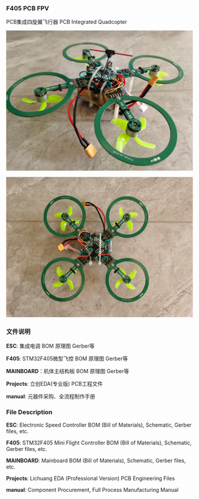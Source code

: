 ### F405 PCB FPV

PCB集成四旋翼飞行器    PCB Integrated Quadcopter

![](images/ALL-1.jpg)

![](images/ALL-2.jpg)

### 文件说明

**ESC**: 集成电调 BOM 原理图 Gerber等

**F405**: STM32F405微型飞控 BOM 原理图 Gerber等

**MAINBOARD**：机体主结构板 BOM 原理图 Gerber等

**Projects**: 立创EDA(专业版) PCB工程文件

**manual**: 元器件采购、全流程制作手册

### File Description

**ESC**: Electronic Speed Controller BOM (Bill of Materials), Schematic, Gerber files, etc.

**F405**: STM32F405 Mini Flight Controller BOM (Bill of Materials), Schematic, Gerber files, etc.

**MAINBOARD**: Mainboard BOM (Bill of Materials), Schematic, Gerber files, etc.

**Projects**: Lichuang EDA (Professional Version) PCB Engineering Files

**manual**: Component Procurement, Full Process Manufacturing Manual

